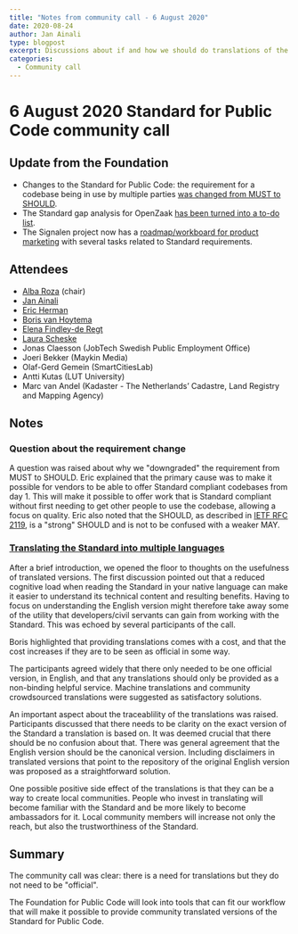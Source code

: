 ```yaml
---
title: "Notes from community call - 6 August 2020"
date: 2020-08-24
author: Jan Ainali
type: blogpost
excerpt: Discussions about if and how we should do translations of the Standard for Public Code
categories:
  - Community call
---
```


# 6 August 2020 Standard for Public Code community call

## Update from the Foundation

* Changes to the Standard for Public Code: the requirement for a codebase being in use by multiple parties [was changed from MUST to SHOULD](https://github.com/publiccodenet/standard/pull/346).
* The Standard gap analysis for OpenZaak [has been turned into a to-do list](https://github.com/open-zaak/open-zaak/issues/673).
* The Signalen project now has a [roadmap/workboard for product marketing](https://github.com/Signalen/signalen.org/projects/1) with several tasks related to Standard requirements.

## Attendees

* [Alba Roza](https://web.archive.org/web/20210225190155/https://publiccode.net/who-we-are/team/alba-roza.html) (chair)
* [Jan Ainali](https://publiccode.net/team/jan-ainali.html)
* [Eric Herman](https://publiccode.net/team/eric-herman.html)
* [Boris van Hoytema](https://publiccode.net/team/boris-van-hoytema.html)
* [Elena Findley-de Regt](https://publiccode.net/team/elena-findley-de-regt.html)
* [Laura Scheske](https://publiccode.net/team/laura-scheske.html)
* Jonas Claesson (JobTech Swedish Public Employment Office)
* Joeri Bekker (Maykin Media)
* Olaf-Gerd Gemein (SmartCitiesLab)
* Antti Kutas (LUT University)
* Marc van Andel (Kadaster - The Netherlands’ Cadastre, Land Registry and Mapping Agency)

## Notes

### Question about the requirement change

A question was raised about why we "downgraded" the requirement from MUST to SHOULD. Eric explained that the primary cause was to make it possible for vendors to be able to offer Standard compliant codebases from day 1. This will make it possible to offer work that is Standard compliant without first needing to get other people to use the codebase, allowing a focus on quality. Eric also noted that the SHOULD, as described in [IETF RFC 2119](https://tools.ietf.org/html/rfc2119), is a "strong" SHOULD and is not to be confused with a weaker MAY.

### [Translating the Standard into multiple languages](https://github.com/publiccodenet/standard/issues/336)

After a brief introduction, we opened the floor to thoughts on the usefulness of translated versions. The first discussion pointed out that a reduced cognitive load when reading the Standard in your native language can make it easier to understand its technical content and resulting benefits. Having to focus on understanding the English version might therefore take away some of the utility that developers/civil servants can gain from working with the Standard. This was echoed by several participants of the call.

Boris highlighted that providing translations comes with a cost, and that the cost increases if they are to be seen as official in some way.

The participants agreed widely that there only needed to be one official version, in English, and that any translations should only be provided as a non-binding helpful service. Machine translations and community crowdsourced translations were suggested as satisfactory solutions.

An important aspect about the traceablility of the translations was raised. Participants discussed that there needs to be clarity on the exact version of the Standard a translation is based on. It was deemed crucial that there should be no confusion about that. There was general agreement that the English version should be the canonical version. Including disclaimers in translated versions that point to the repository of the original English version was proposed as a straightforward solution.

One possible positive side effect of the translations is that they can be a way to create local communities. People who invest in translating will become familiar with the Standard and be more likely to become ambassadors for it. Local community members will increase not only the reach, but also the trustworthiness of the Standard.

## Summary

The community call was clear: there is a need for translations but they do not need to be "official". 

The Foundation for Public Code will look into tools that can fit our workflow that will make it possible to provide community translated versions of the Standard for Public Code.
